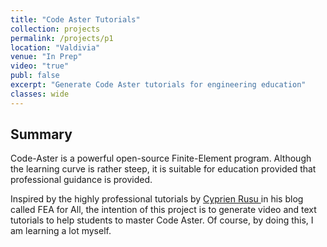 ```yaml
---
title: "Code Aster Tutorials"
collection: projects
permalink: /projects/p1
location: "Valdivia"
venue: "In Prep"
video: "true"
publ: false
excerpt: "Generate Code Aster tutorials for engineering education"
classes: wide
---
```



## Summary
Code-Aster is a powerful open-source Finite-Element program. Although the learning curve is rather steep, it is suitable for education provided that professional  guidance is provided.

 Inspired by the highly professional tutorials by <a href="https://feaforall.com/home/" class="uline" target="_blank">Cyprien Rusu </a>  in his blog called FEA for All, the intention of this project is to generate video and text tutorials to help students to master Code Aster. Of course, by doing this, I am learning a lot myself.


